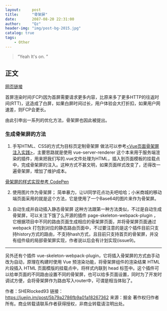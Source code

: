 ```yaml
---
layout:     post
title:      "骨架屏"
date:       2087-08-20 22:31:00
author:     "Qz"
header-img: "img/post-bg-2015.jpg"
catalog: true
tags:
    - Other
---
```


> “Yeah It's on. ”


## 正文
[网页链接](https://juejin.im/post/5b79a2786fb9a01a18267362?utm_source=gold_browser_extension)

首屏渲染时间(FCP)因为首屏需要请求更多内容，比原来多了更多HTTP的往返时间(RTT)，这造成了白屏，如果白屏时间过长，用户体验会大打折扣，如果用户网速差，则FCP会更长。

由此引申出一系列的优化方法，骨架屏也因此被提出。


### 生成骨架屏的方法

1. 手写HTML、CSS的方式为目标页定制骨架屏
做法可以参考[<Vue页面骨架屏注入实践>](https://segmentfault.com/a/1190000014832185)，主要思路就是使用 vue-server-renderer 这个本来用于服务端渲染的插件，用来把我们写的.vue文件处理为HTML，插入到页面模板的挂载点中，完成骨架屏的注入。这种方式不甚文明，如果页面样式改变了，还得改一遍骨架屏，增加了维护成本。


[骨架屏的样式实现参考 CodePen](https://codepen.io/janily/pen/rGqQgJ)





2. 使用图片作为骨架屏； 简单暴力，让UI同学花点功夫吧哈哈；小米商城的移动端页面采用的就是这个方法，它是使用了一个Base64的图片来作为骨架屏。





3. 自动生成并自动插入静态骨架屏
这种方法跟第一种方法类似，不过是自动生成骨架屏，可以关注下饿了么开源的插件 page-skeleton-webpack-plugin ，它根据项目中不同的路由页面生成相应的骨架屏页面，并将骨架屏页面通过 webpack 打包到对应的静态路由页面中，不过要注意的是这个插件目前只支持history方式的路由，不支持hash方式，且目前只支持首页的骨架屏，并没有组件级的局部骨架屏实现，作者说以后会有计划实现(issue9)。


----------




另外还有个插件 vue-skeleton-webpack-plugin，它将插入骨架屏的方式由手动改为自动，原理在构建时使用 Vue 预渲染功能，将骨架屏组件的渲染结果 HTML 片段插入 HTML 页面模版的挂载点中，将样式内联到 head 标签中。这个插件可以给单页面的不同路由设置不同的骨架屏，也可以给多页面设置，同时为了开发时调试方便，会将骨架屏作为路由写入router中，可谓是相当体贴了。


















作者：SHERlocked93
链接：https://juejin.im/post/5b79a2786fb9a01a18267362
来源：掘金
著作权归作者所有。商业转载请联系作者获得授权，非商业转载请注明出处。